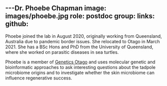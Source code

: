 ---Dr. Phoebe Chapman 
image: images/phoebe.jpg
role: postdoc
group: 
links:
  github: 
---

Phoebe joined the lab in August 2020, originally working from Queensland, Australia due to pandemic border issues. She relocated to Otago in March 2021. She has a BSc Hons and PhD from the University of Queensland, where she worked on parasitic diseases in sea turtles.

Phoebe is a member of [Genetics Otago](https://blogs.otago.ac.nz/go/) and uses molecular genetic and bioinformatic approaches to ask interesting questions about the tadpole microbiome origins and to investigate whether the skin microbiome can influence regenerative success.
